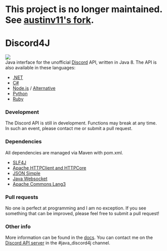 # This project is no longer maintained. See [austinv11's fork](https://github.com/austinv11/Discord4J).

# Discord4J  
![](https://travis-ci.org/nerd/Discord4J.svg)  
Java interface for the unofficial [Discord](https://discordapp.com/) API, written in Java 8.
The API is also available in these languages:
* [.NET](https://github.com/RogueException/Discord.Net)
* [C#](https://github.com/Luigifan/DiscordSharp)
* [Node.js](https://github.com/discord-js/discord.js) / [Alternative](https://github.com/izy521/discord.io)
* [Python](https://github.com/Rapptz/discord.py)
* [Ruby](https://github.com/meew0/discordrb)

### Development
The Discord API is still in development. Functions may break at any time.  
In such an event, please contact me or submit a pull request.

### Dependencies
All dependencies are managed via Maven with pom.xml.

* [SLF4J](http://www.slf4j.org)
* [Apache HTTPClient and HTTPCore](https://hc.apache.org/)
* [JSON Simple](https://github.com/fangyidong/json-simple)
* [Java Websocket](https://github.com/TooTallNate/Java-WebSocket)
* [Apache Commons Lang3](https://commons.apache.org/proper/commons-lang/)


### Pull requests
No one is perfect at programming and I am no exception. If you see something that can be improved, please feel free to submit a pull request! 

### Other info
More information can be found in the [docs](https://github.com/DiscordAPI/docs). 
You can contact me on the [Discord API server](https://discord.gg/0SBTUU1wZTU7PCok) in the #java_discord4j channel.
